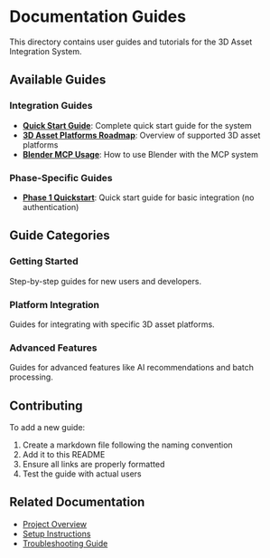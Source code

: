 # Documentation Guides

This directory contains user guides and tutorials for the 3D Asset Integration System.

## Available Guides

### Integration Guides
- **[Quick Start Guide](COMPLETE_QUICK_START.md)**: Complete quick start guide for the system
- **[3D Asset Platforms Roadmap](3d-asset-platforms-roadmap.md)**: Overview of supported 3D asset platforms
- **[Blender MCP Usage](blender-mcp-usage.md)**: How to use Blender with the MCP system

### Phase-Specific Guides
- **[Phase 1 Quickstart](phase1-quickstart.md)**: Quick start guide for basic integration (no authentication)

## Guide Categories

### **Getting Started**
Step-by-step guides for new users and developers.

### **Platform Integration**
Guides for integrating with specific 3D asset platforms.

### **Advanced Features**
Guides for advanced features like AI recommendations and batch processing.

## Contributing
To add a new guide:
1. Create a markdown file following the naming convention
2. Add it to this README
3. Ensure all links are properly formatted
4. Test the guide with actual users

## Related Documentation
- [Project Overview](../project/README.md)
- [Setup Instructions](../setup/installation.md)
- [Troubleshooting Guide](../setup/troubleshooting.md)


